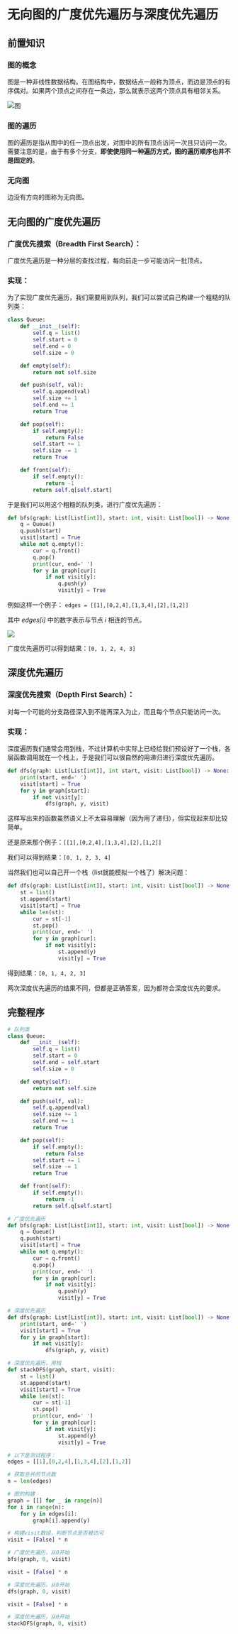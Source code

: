 无向图的广度优先遍历与深度优先遍历
===========================

## 前置知识

### 图的概念

图是一种非线性数据结构。在图结构中，数据结点一般称为顶点，而边是顶点的有序偶对。如果两个顶点之间存在一条边，那么就表示这两个顶点具有相邻关系。

![图](https://assets.leetcode.com/uploads/2020/09/28/all_1.jpg)

### 图的遍历

图的遍历是指从图中的任一顶点出发，对图中的所有顶点访问一次且只访问一次。需要注意的是，由于有多个分支，**即使使用同一种遍历方式，图的遍历顺序也并不是固定的**。

### 无向图

边没有方向的图称为无向图。

## 无向图的广度优先遍历

### 广度优先搜索（Breadth First Search）：

广度优先遍历是一种分层的查找过程，每向前走一步可能访问一批顶点。

### 实现：

为了实现广度优先遍历，我们需要用到队列，我们可以尝试自己构建一个粗糙的队列类：

```Python
class Queue:
    def __init__(self):
        self.q = list()
        self.start = 0
        self.end = 0
        self.size = 0

    def empty(self):
        return not self.size

    def push(self, val):
        self.q.append(val)
        self.size += 1
        self.end += 1
        return True

    def pop(self):
        if self.empty():
            return False
        self.start += 1
        self.size -= 1
        return True

    def front(self):
        if self.empty():
            return -1
        return self.q[self.start]
```

于是我们可以用这个粗糙的队列类，进行广度优先遍历：

```Python
def bfs(graph: List[List[int]], start: int, visit: List[bool]) -> None:
    q = Queue()
    q.push(start)
    visit[start] = True
    while not q.empty():
        cur = q.front()
        q.pop()
        print(cur, end=' ')
        for y in graph[cur]:
            if not visit[y]:
                q.push(y)
                visit[y] = True
```

例如这样一个例子： `edges = [[1],[0,2,4],[1,3,4],[2],[1,2]]`

其中 *edges[i]* 中的数字表示与节点 *i* 相连的节点。

![](https://assets.leetcode.com/uploads/2021/05/12/shortest2-graph.jpg)

广度优先遍历可以得到结果：`[0, 1, 2, 4, 3]`

## 深度优先遍历

### 深度优先搜索（Depth First Search）：

对每一个可能的分支路径深入到不能再深入为止，而且每个节点只能访问一次。

### 实现：

深度遍历我们通常会用到栈，不过计算机中实际上已经给我们预设好了一个栈，各层函数调用就在一个栈上，于是我们可以很自然的用递归进行深度优先遍历。

```Python
def dfs(graph: List[List[int]], int start, visit: List[bool]) -> None:
    print(start, end=' ')
    visit[start] = True
    for y in graph[start]:
        if not visit[y]:
            dfs(graph, y, visit)
```

这样写出来的函数虽然语义上不太容易理解（因为用了递归），但实现起来却比较简单。

还是原来那个例子：`[[1],[0,2,4],[1,3,4],[2],[1,2]]`

我们可以得到结果：`[0, 1, 2, 3, 4]`

当然我们也可以自己开一个栈（list就能模拟一个栈了）解决问题：
```Python
def dfs(graph: List[List[int]], start: int, visit: List[bool]) -> None:
    st = list()
    st.append(start)
    visit[start] = True
    while len(st):
        cur = st[-1]
        st.pop()
        print(cur, end=' ')
        for y in graph[cur]:
            if not visit[y]:
                st.append(y)
                visit[y] = True
```

得到结果：`[0, 1, 4, 2, 3]`

两次深度优先遍历的结果不同，但都是正确答案，因为都符合深度优先的要求。

## 完整程序

```Python
# 队列类
class Queue:
    def __init__(self):
        self.q = list()
        self.start = 0
        self.end = self.start
        self.size = 0

    def empty(self):
        return not self.size

    def push(self, val):
        self.q.append(val)
        self.size += 1
        self.end += 1
        return True

    def pop(self):
        if self.empty():
            return False
        self.start += 1
        self.size -= 1
        return True

    def front(self):
        if self.empty():
            return -1
        return self.q[self.start]

# 广度优先遍历
def bfs(graph: List[List[int]], start: int, visit: List[bool]) -> None:
    q = Queue()
    q.push(start)
    visit[start] = True
    while not q.empty():
        cur = q.front()
        q.pop()
        print(cur, end=' ')
        for y in graph[cur]:
            if not visit[y]:
                q.push(y)
                visit[y] = True

# 深度优先遍历
def dfs(graph: List[List[int]], start: int, visit: List[bool]) -> None:
    print(start, end=' ')
    visit[start] = True
    for y in graph[start]:
        if not visit[y]:
            dfs(graph, y, visit)

# 深度优先遍历，用栈
def stackDFS(graph, start, visit):
    st = list()
    st.append(start)
    visit[start] = True
    while len(st):
        cur = st[-1]
        st.pop()
        print(cur, end=' ')
        for y in graph[cur]:
            if not visit[y]:
                st.append(y)
                visit[y] = True

# 以下是测试程序：
edges = [[1],[0,2,4],[1,3,4],[2],[1,2]]

# 获取总共的节点数
n = len(edges)

# 图的构建
graph = [[] for _ in range(n)]
for i in range(n):
    for y in edges[i]:
        graph[i].append(y)

# 构建visit数组，判断节点是否被访问
visit = [False] * n

# 广度优先遍历，从0开始
bfs(graph, 0, visit)

visit = [False] * n

# 深度优先遍历。从0开始
dfs(graph, 0, visit)

visit = [False] * n

# 深度优先遍历，从0开始
stackDFS(graph, 0, visit)

```

